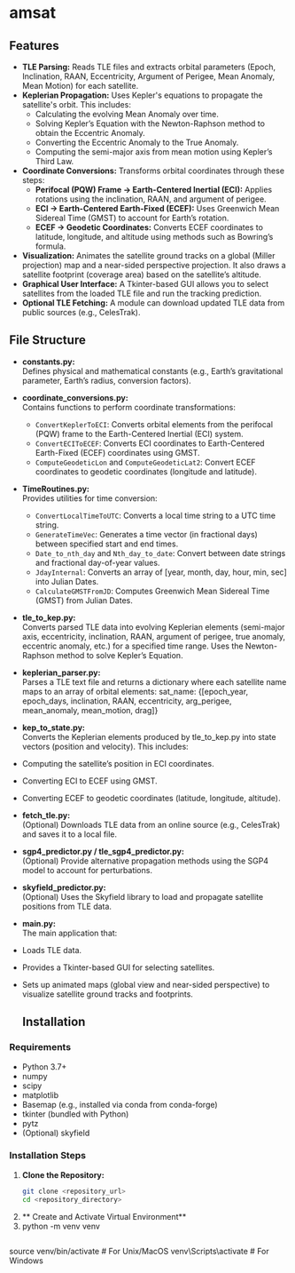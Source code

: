 # amsat
## Features

- **TLE Parsing:** Reads TLE files and extracts orbital parameters (Epoch, Inclination, RAAN, Eccentricity, Argument of Perigee, Mean Anomaly, Mean Motion) for each satellite.
- **Keplerian Propagation:** Uses Kepler's equations to propagate the satellite's orbit. This includes:
  - Calculating the evolving Mean Anomaly over time.
  - Solving Kepler’s Equation with the Newton-Raphson method to obtain the Eccentric Anomaly.
  - Converting the Eccentric Anomaly to the True Anomaly.
  - Computing the semi-major axis from mean motion using Kepler’s Third Law.
- **Coordinate Conversions:** Transforms orbital coordinates through these steps:
  - **Perifocal (PQW) Frame → Earth-Centered Inertial (ECI):** Applies rotations using the inclination, RAAN, and argument of perigee.
  - **ECI → Earth-Centered Earth-Fixed (ECEF):** Uses Greenwich Mean Sidereal Time (GMST) to account for Earth’s rotation.
  - **ECEF → Geodetic Coordinates:** Converts ECEF coordinates to latitude, longitude, and altitude using methods such as Bowring’s formula.
- **Visualization:** Animates the satellite ground tracks on a global (Miller projection) map and a near-sided perspective projection. It also draws a satellite footprint (coverage area) based on the satellite’s altitude.
- **Graphical User Interface:** A Tkinter-based GUI allows you to select satellites from the loaded TLE file and run the tracking prediction.
- **Optional TLE Fetching:** A module can download updated TLE data from public sources (e.g., CelesTrak).
## File Structure

- **constants.py:**  
  Defines physical and mathematical constants (e.g., Earth’s gravitational parameter, Earth’s radius, conversion factors).

- **coordinate_conversions.py:**  
  Contains functions to perform coordinate transformations:
  - `ConvertKeplerToECI`: Converts orbital elements from the perifocal (PQW) frame to the Earth-Centered Inertial (ECI) system.
  - `ConvertECIToECEF`: Converts ECI coordinates to Earth-Centered Earth-Fixed (ECEF) coordinates using GMST.
  - `ComputeGeodeticLon` and `ComputeGeodeticLat2`: Convert ECEF coordinates to geodetic coordinates (longitude and latitude).

- **TimeRoutines.py:**  
  Provides utilities for time conversion:
  - `ConvertLocalTimeToUTC`: Converts a local time string to a UTC time string.
  - `GenerateTimeVec`: Generates a time vector (in fractional days) between specified start and end times.
  - `Date_to_nth_day` and `Nth_day_to_date`: Convert between date strings and fractional day-of-year values.
  - `JdayInternal`: Converts an array of [year, month, day, hour, min, sec] into Julian Dates.
  - `CalculateGMSTFromJD`: Computes Greenwich Mean Sidereal Time (GMST) from Julian Dates.

- **tle_to_kep.py:**  
  Converts parsed TLE data into evolving Keplerian elements (semi-major axis, eccentricity, inclination, RAAN, argument of perigee, true anomaly, eccentric anomaly, etc.) for a specified time range. Uses the Newton-Raphson method to solve Kepler’s Equation.

- **keplerian_parser.py:**  
  Parses a TLE text file and returns a dictionary where each satellite name maps to an array of orbital elements: sat_name: {[epoch_year, epoch_days, inclination, RAAN, eccentricity, arg_perigee, mean_anomaly, mean_motion, drag]}

- **kep_to_state.py:**  
Converts the Keplerian elements produced by tle_to_kep.py into state vectors (position and velocity). This includes:
- Computing the satellite’s position in ECI coordinates.
- Converting ECI to ECEF using GMST.
- Converting ECEF to geodetic coordinates (latitude, longitude, altitude).

- **fetch_tle.py:**  
(Optional) Downloads TLE data from an online source (e.g., CelesTrak) and saves it to a local file.

- **sgp4_predictor.py / tle_sgp4_predictor.py:**  
(Optional) Provide alternative propagation methods using the SGP4 model to account for perturbations.

- **skyfield_predictor.py:**  
(Optional) Uses the Skyfield library to load and propagate satellite positions from TLE data.

- **main.py:**  
The main application that:
- Loads TLE data.
- Provides a Tkinter-based GUI for selecting satellites.
- Sets up animated maps (global view and near-sided perspective) to visualize satellite ground tracks and footprints.
  ## Installation

### Requirements
- Python 3.7+
- numpy
- scipy
- matplotlib
- Basemap (e.g., installed via conda from conda-forge)
- tkinter (bundled with Python)
- pytz
- (Optional) skyfield

### Installation Steps

1. **Clone the Repository:**
   ```bash
   git clone <repository_url>
   cd <repository_directory>
2. ** Create and Activate Virtual Environment**
3. python -m venv venv
   ```bash
  source venv/bin/activate      # For Unix/MacOS
  venv\Scripts\activate         # For Windows

